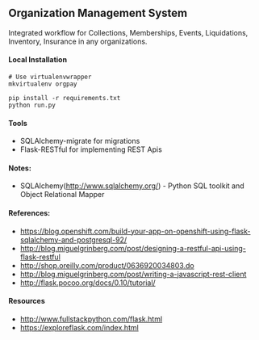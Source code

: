 ## Organization Management System

Integrated workflow for Collections, Memberships, Events, Liquidations, Inventory, Insurance in any organizations.

#### Local Installation

````
# Use virtualenvwrapper
mkvirtualenv orgpay

pip install -r requirements.txt
python run.py
````

#### Tools

- SQLAlchemy-migrate for migrations
- Flask-RESTful for implementing REST Apis

#### Notes:
- SQLAlchemy(http://www.sqlalchemy.org/) - Python SQL toolkit and Object Relational Mapper 

#### References:
- https://blog.openshift.com/build-your-app-on-openshift-using-flask-sqlalchemy-and-postgresql-92/
- http://blog.miguelgrinberg.com/post/designing-a-restful-api-using-flask-restful
- http://shop.oreilly.com/product/0636920034803.do
- http://blog.miguelgrinberg.com/post/writing-a-javascript-rest-client
- http://flask.pocoo.org/docs/0.10/tutorial/

#### Resources
- http://www.fullstackpython.com/flask.html
- https://exploreflask.com/index.html

